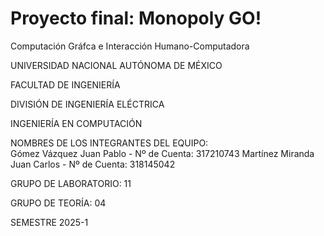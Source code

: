# Proyecto final: Monopoly GO! 
Computación Gráfca e Interacción Humano-Computadora

UNIVERSIDAD NACIONAL AUTÓNOMA DE MÉXICO

FACULTAD DE INGENIERÍA

DIVISIÓN DE INGENIERÍA ELÉCTRICA

INGENIERÍA EN COMPUTACIÓN

NOMBRES DE LOS INTEGRANTES DEL EQUIPO:  
Gómez Vázquez Juan Pablo - Nº de Cuenta: 317210743
Martínez Miranda Juan Carlos - Nº de Cuenta: 318145042

GRUPO DE LABORATORIO: 11

GRUPO DE TEORÍA: 04

SEMESTRE 2025-1
